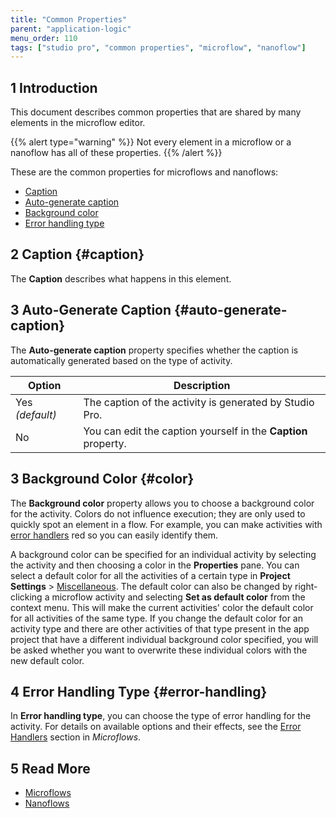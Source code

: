 ```yaml
---
title: "Common Properties"
parent: "application-logic"
menu_order: 110
tags: ["studio pro", "common properties", "microflow", "nanoflow"]
---
```


## 1 Introduction

This document describes common properties that are shared by many elements in the microflow editor.

{{% alert type="warning" %}}
Not every element in a microflow or a nanoflow has all of these properties.
{{% /alert %}}

These are the common properties for microflows and nanoflows:

* [Caption](#caption)
* [Auto-generate caption](#auto-generate-caption)
* [Background color](#color)
* [Error handling type](#error-handling)

## 2 Caption {#caption}

The **Caption** describes what happens in this element. 

## 3 Auto-Generate Caption {#auto-generate-caption}

The **Auto-generate caption** property specifies whether the caption is automatically generated based on the type of activity.

| Option | Description |
| --- | --- |
| Yes  *(default)* | The caption of the activity is generated by Studio Pro. |
| No | You can edit the caption yourself in the **Caption** property. |

## 3 Background Color {#color}

The **Background color** property allows you to choose a background color for the activity. Colors do not influence execution; they are only used to quickly spot an element in a flow. For example, you can make activities with [error handlers](error-event#errorhandlers) red so you can easily identify them.

A background color can be specified for an individual activity by selecting the activity and then choosing a color in the **Properties** pane. You can select a default color for all the activities of a certain type in **Project Settings** > [Miscellaneous](project-settings#miscellaneous). The default color can also be changed by right-clicking a microflow activity and selecting **Set as default color** from the context menu. This will make the current activities' color the default color for all activities of the same type. If you change the default color for an activity type and there are other activities of that type present in the app project that have a different individual background color specified, you will be asked whether you want to overwrite these individual colors with the new default color.

## 4 Error Handling Type {#error-handling}

In **Error handling type**, you can choose the type of error handling for the activity. For details on available options and their effects, see the [Error Handlers](error-event#errorhandlers) section in *Microflows*.

## 5 Read More

* [Microflows](microflows)
* [Nanoflows](nanoflows)
